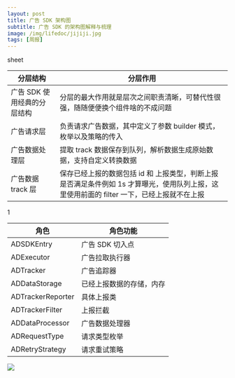 ```yaml
---
layout: post
title: 广告 SDK 架构图
subtitle: 广告 SDK 的架构图解释与梳理
image: /img/lifedoc/jijiji.jpg
tags: [周报]
---
```


sheet

| 分层结构 | 分层作用 |
|---|---|
| 广告 SDK 使用经典的分层结构 | 分层的最大作用就是层次之间职责清晰，可替代性很强，随随便便换个组件啥的不成问题 |
| 广告请求层 | 负责请求广告数据，其中定义了参数 builder 模式，枚举以及策略的传入 |
| 广告数据处理层 | 提取 track 数据保存到队列，解析数据生成原始数据，支持自定义转换数据 |
| 广告数据 track 层 | 保存已经上报的数据包括 id 和 上报类型，判断上报是否满足条件例如 1s 才算曝光，使用队列上报，这里使用前面的 filter 一下，已经上报就不在上报 |

1

| 角色 | 角色功能 |
|---|---|
| ADSDKEntry | 广告 SDK 切入点 |
| ADExecutor | 广告拉取执行器 |
| ADTracker | 广告追踪器 |
| ADDataStorage | 已经上报数据的存储，内存 |
| ADTrackerReporter | 具体上报类 |
| ADTrackerFilter | 上报拦截 |
| ADDataProcessor | 广告数据处理器 |
| ADRequestType | 请求类型枚举 |
| ADRetryStrategy | 请求重试策略 |

![](https://raw.githubusercontent.com/XPJ1993/images/master/guanggaoSDK.png)

